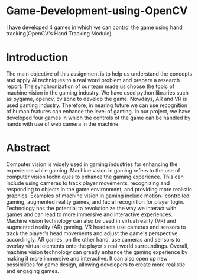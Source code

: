 # Game-Development-using-OpenCV
I have developed 4 games in which we can control the game using hand tracking(OpenCV's Hand Tracking Module)


# Introduction

The main objective of this assignment is to help us understand the
concepts and apply AI techniques to a real word problem and prepare a
research report. The synchronization of our team made us choose the topic
of machine vision in the gaming industry. We have used python libraries
such as pygame, opencv, cv zone to develop the game. Nowdays, AR and
VR is used gaming industry. Therefore, in nearing future we can use
recognition of human features can enhance the level of gaming. In our
project, we have developed four games in which the controls of the game
can be handled by hands with use of web camera in the machine.

# Abstract

Computer vision is widely used in gaming industries for enhancing
the
experience while gaming. Machine vision in gaming refers to the use of
computer vision techniques to enhance the gaming experience. This can
include using cameras to track player movements, recognizing and
responding to objects in the game environment, and providing more
realistic graphics. Examples of machine vision in gaming include motion-
controlled gaming, augmented reality games, and facial recognition for
player login. Technology has the potential to revolutionize the way we
interact with games and can lead to more immersive and
interactive experiences.
Machine vision technology can also be used in virtual reality (VR) and
augmented reality (AR) gaming. VR headsets use cameras and sensors to
track the player&#39;s head movements and adjust the game&#39;s perspective
accordingly. AR games, on the other hand, use cameras and sensors to
overlay virtual elements onto the player&#39;s real-world surroundings.
Overall, machine vision technology can greatly enhance the gaming
experience by making it more immersive and interactive. It can also open
up new possibilities for game design, allowing developers to create more
realistic and engaging games.
